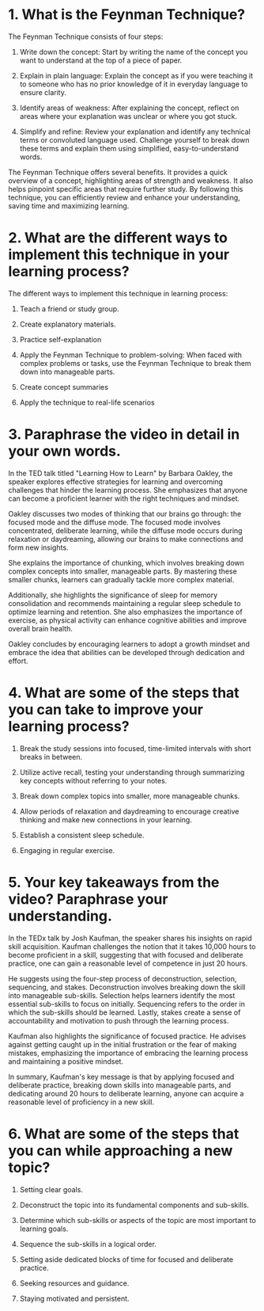 # 1. What is the Feynman Technique? 

The Feynman Technique consists of four steps:

1. Write down the concept: Start by writing the name of the concept you want to understand at the top of a piece of paper.

2. Explain in plain language: Explain the concept as if you were teaching it to someone who has no prior knowledge of it in everyday language to ensure clarity. 

3. Identify areas of weakness: After explaining the concept, reflect on areas where your explanation was unclear or where you got stuck. 

4. Simplify and refine: Review your explanation and identify any technical terms or convoluted language used. Challenge yourself to break down these terms and explain them using simplified, easy-to-understand words.

The Feynman Technique offers several benefits. It provides a quick overview of a concept, highlighting areas of strength and weakness. It also helps pinpoint specific areas that require further study. By following this technique, you can efficiently review and enhance your understanding, saving time and maximizing learning.

# 2. What are the different ways to implement this technique in your learning process?

The different ways to implement this technique in learning process:

1. Teach a friend or study group.

2. Create explanatory materials.
   
3. Practice self-explanation

4. Apply the Feynman Technique to problem-solving: When faced with complex problems or tasks, use the Feynman Technique to break them down into manageable parts.
   
5. Create concept summaries

6. Apply the technique to real-life scenarios

# 3. Paraphrase the video in detail in your own words.

In the TED talk titled "Learning How to Learn" by Barbara Oakley, the speaker explores effective strategies for learning and overcoming challenges that hinder the learning process. She emphasizes that anyone can become a proficient learner with the right techniques and mindset.

Oakley discusses two modes of thinking that our brains go through: the focused mode and the diffuse mode. The focused mode involves concentrated, deliberate learning, while the diffuse mode occurs during relaxation or daydreaming, allowing our brains to make connections and form new insights.

She explains the importance of chunking, which involves breaking down complex concepts into smaller, manageable parts. By mastering these smaller chunks, learners can gradually tackle more complex material.

Additionally, she highlights the significance of sleep for memory consolidation and recommends maintaining a regular sleep schedule to optimize learning and retention. She also emphasizes the importance of exercise, as physical activity can enhance cognitive abilities and improve overall brain health.

Oakley concludes by encouraging learners to adopt a growth mindset and embrace the idea that abilities can be developed through dedication and effort. 

# 4. What are some of the steps that you can take to improve your learning process?

1. Break the study sessions into focused, time-limited intervals with short breaks in between. 

2. Utilize active recall, testing your understanding through summarizing key concepts without referring to your notes. 

3. Break down complex topics into smaller, more manageable chunks.

4. Allow periods of relaxation and daydreaming to encourage creative thinking and make new connections in your learning.

5. Establish a consistent sleep schedule.

6. Engaging in regular exercise.

# 5. Your key takeaways from the video? Paraphrase your understanding.

In the TEDx talk by Josh Kaufman, the speaker shares his insights on rapid skill acquisition. Kaufman challenges the notion that it takes 10,000 hours to become proficient in a skill, suggesting that with focused and deliberate practice, one can gain a reasonable level of competence in just 20 hours.

He suggests using the four-step process of deconstruction, selection, sequencing, and stakes. Deconstruction involves breaking down the skill into manageable sub-skills. Selection helps learners identify the most essential sub-skills to focus on initially. Sequencing refers to the order in which the sub-skills should be learned. Lastly, stakes create a sense of accountability and motivation to push through the learning process.

Kaufman also highlights the significance of focused practice. He advises against getting caught up in the initial frustration or the fear of making mistakes, emphasizing the importance of embracing the learning process and maintaining a positive mindset.

In summary, Kaufman's key message is that by applying focused and deliberate practice, breaking down skills into manageable parts, and dedicating around 20 hours to deliberate learning, anyone can acquire a reasonable level of proficiency in a new skill.

# 6. What are some of the steps that you can while approaching a new topic?

1. Setting clear goals.

2. Deconstruct the topic into its fundamental components and sub-skills. 

3. Determine which sub-skills or aspects of the topic are most important to learning goals.
   
4. Sequence the sub-skills in a logical order. 

5. Setting aside dedicated blocks of time for focused and deliberate practice. 

6. Seeking resources and guidance.

7. Staying motivated and persistent.
